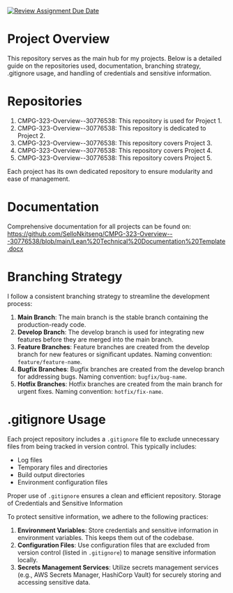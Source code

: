 [![Review Assignment Due Date](https://classroom.github.com/assets/deadline-readme-button-22041afd0340ce965d47ae6ef1cefeee28c7c493a6346c4f15d667ab976d596c.svg)](https://classroom.github.com/a/h7CYPb85)

# Project Overview

This repository serves as the main hub for my projects. Below is a detailed guide on the repositories used, documentation, branching strategy, .gitignore usage, and handling of credentials and sensitive information.

# Repositories

1. CMPG-323-Overview--30776538: This repository is used for Project 1.
2. CMPG-323-Overview--30776538: This repository is dedicated to Project 2.
3. CMPG-323-Overview--30776538: This repository covers Project 3.
4. CMPG-323-Overview--30776538: This repository covers Project 4.
5. CMPG-323-Overview--30776538: This repository covers Project 5.

Each project has its own dedicated repository to ensure modularity and ease of management.

# Documentation

Comprehensive documentation for all projects can be found on: 
https://github.com/SelloNkitseng/CMPG-323-Overview---30776538/blob/main/Lean%20Technical%20Documentation%20Template.docx  

# Branching Strategy

I follow a consistent branching strategy to streamline the development process:

1. **Main Branch**: The main branch is the stable branch containing the production-ready code. 
2. **Develop Branch**: The develop branch is used for integrating new features before they are merged into the main branch.
3. **Feature Branches**: Feature branches are created from the develop branch for new features or significant updates. Naming convention: `feature/feature-name`.
4. **Bugfix Branches**: Bugfix branches are created from the develop branch for addressing bugs. Naming convention: `bugfix/bug-name`.
5. **Hotfix Branches**: Hotfix branches are created from the main branch for urgent fixes. Naming convention: `hotfix/fix-name`.

# .gitignore Usage
Each project repository includes a `.gitignore` file to exclude unnecessary files from being tracked in version control. This typically includes:

- Log files
- Temporary files and directories
- Build output directories
- Environment configuration files

Proper use of `.gitignore` ensures a clean and efficient repository.
Storage of Credentials and Sensitive Information

To protect sensitive information, we adhere to the following practices:
1. **Environment Variables**: Store credentials and sensitive information in environment variables. This keeps them out of the codebase.
2. **Configuration Files**: Use configuration files that are excluded from version control (listed in `.gitignore`) to manage sensitive information locally.
3. **Secrets Management Services**: Utilize secrets management services (e.g., AWS Secrets Manager, HashiCorp Vault) for securely storing and accessing sensitive data.

